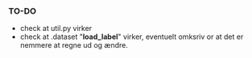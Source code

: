### **TO-DO**


- check at util.py virker 
- check at .dataset "**load_label**" virker, eventuelt omksriv or at det er nemmere at regne ud og ændre.